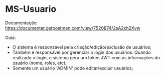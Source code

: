 # MS-Usuario

Documentação: https://documenter.getpostman.com/view/7520874/2sA2xh2Xvw

Guia:

- O sistema é responsável pela criação/edição/exclusão de usuários;
- Também é responsável por gerenciar o login dos usuários. Quando realizado o login, o sistema gera um token JWT com as informações do usuário (nome, roles, etc);
- Somente um usuário 'ADMIN' pode editar/excluir usuários;